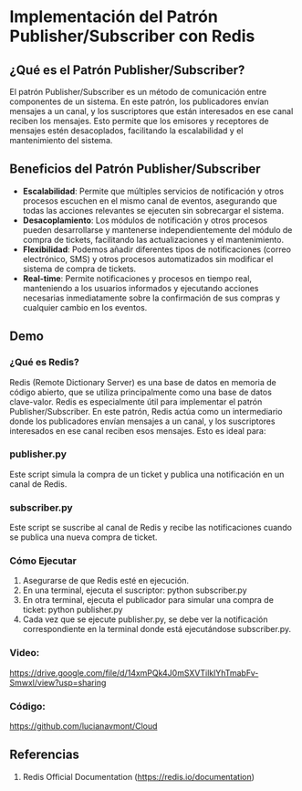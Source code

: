 # Implementación del Patrón Publisher/Subscriber con Redis

## ¿Qué es el Patrón Publisher/Subscriber?

El patrón Publisher/Subscriber es un método de comunicación entre componentes de un sistema. En este patrón, los publicadores envían mensajes a un canal, y los suscriptores que están interesados en ese canal reciben los mensajes. Esto permite que los emisores y receptores de mensajes estén desacoplados, facilitando la escalabilidad y el mantenimiento del sistema.

## Beneficios del Patrón Publisher/Subscriber

- **Escalabilidad**: Permite que múltiples servicios de notificación y otros procesos escuchen en el mismo canal de eventos, asegurando que todas las acciones relevantes se ejecuten sin sobrecargar el sistema.
- **Desacoplamiento**: Los módulos de notificación y otros procesos pueden desarrollarse y mantenerse independientemente del módulo de compra de tickets, facilitando las actualizaciones y el mantenimiento.
- **Flexibilidad**: Podemos añadir diferentes tipos de notificaciones (correo electrónico, SMS) y otros procesos automatizados sin modificar el sistema de compra de tickets.
- **Real-time**: Permite notificaciones y procesos en tiempo real, manteniendo a los usuarios informados y ejecutando acciones necesarias inmediatamente sobre la confirmación de sus compras y cualquier cambio en los eventos.

## Demo
### ¿Qué es Redis?
Redis (Remote Dictionary Server) es una base de datos en memoria de código abierto, que se utiliza principalmente como una base de datos clave-valor. Redis es especialmente útil para implementar el patrón Publisher/Subscriber. En este patrón, Redis actúa como un intermediario donde los publicadores envían mensajes a un canal, y los suscriptores interesados en ese canal reciben esos mensajes. Esto es ideal para:

### publisher.py
Este script simula la compra de un ticket y publica una notificación en un canal de Redis.
### subscriber.py
Este script se suscribe al canal de Redis y recibe las notificaciones cuando se publica una nueva compra de ticket.

### Cómo Ejecutar
1. Asegurarse de que Redis esté en ejecución.
2. En una terminal, ejecuta el suscriptor:
   python subscriber.py
3. En otra terminal, ejecuta el publicador para simular una compra de ticket:
    python publisher.py
4. Cada vez que se ejecute publisher.py, se debe ver la notificación correspondiente en la terminal donde está ejecutándose subscriber.py.

### Video: 
https://drive.google.com/file/d/14xmPQk4J0mSXVTilklYhTmabFv-Smwxl/view?usp=sharing
### Código:
https://github.com/lucianavmont/Cloud

## Referencias
1. Redis Official Documentation (https://redis.io/documentation)
